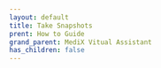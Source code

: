 ```yaml
---
layout: default
title: Take Snapshots
prent: How to Guide
grand_parent: MediX Vitual Assistant
has_children: false
---
```


